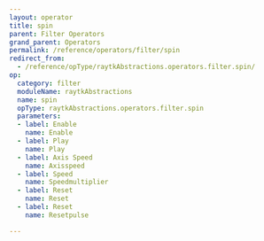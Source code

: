 ```yaml
---
layout: operator
title: spin
parent: Filter Operators
grand_parent: Operators
permalink: /reference/operators/filter/spin
redirect_from:
  - /reference/opType/raytkAbstractions.operators.filter.spin/
op:
  category: filter
  moduleName: raytkAbstractions
  name: spin
  opType: raytkAbstractions.operators.filter.spin
  parameters:
  - label: Enable
    name: Enable
  - label: Play
    name: Play
  - label: Axis Speed
    name: Axisspeed
  - label: Speed
    name: Speedmultiplier
  - label: Reset
    name: Reset
  - label: Reset
    name: Resetpulse

---
```

